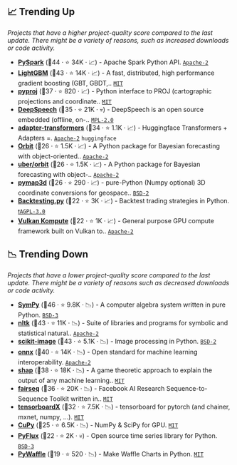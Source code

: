 ## 📈 Trending Up

_Projects that have a higher project-quality score compared to the last update. There might be a variety of reasons, such as increased downloads or code activity._

- <b><a href="https://github.com/apache/spark">PySpark</a></b> (🥇44 ·  ⭐ 34K · 📈) - Apache Spark Python API. <code><a href="http://bit.ly/3nYMfla">Apache-2</a></code> <code><img src="https://git.io/JLy1N" style="display:inline;" width="13" height="13"></code>
- <b><a href="https://github.com/microsoft/LightGBM">LightGBM</a></b> (🥈43 ·  ⭐ 14K · 📈) - A fast, distributed, high performance gradient boosting (GBT, GBDT,.. <code><a href="http://bit.ly/34MBwT8">MIT</a></code>
- <b><a href="https://github.com/pyproj4/pyproj">pyproj</a></b> (🥈37 ·  ⭐ 820 · 📈) - Python interface to PROJ (cartographic projections and coordinate.. <code><a href="http://bit.ly/34MBwT8">MIT</a></code>
- <b><a href="https://github.com/mozilla/DeepSpeech">DeepSpeech</a></b> (🥇35 ·  ⭐ 21K · 💀) - DeepSpeech is an open source embedded (offline, on-.. <code><a href="http://bit.ly/3postzC">MPL-2.0</a></code> <code><img src="https://git.io/JLy1A" style="display:inline;" width="13" height="13"></code>
- <b><a href="https://github.com/adapter-hub/adapter-transformers">adapter-transformers</a></b> (🥇34 ·  ⭐ 1.1K · 📈) - Huggingface Transformers + Adapters =. <code><a href="http://bit.ly/3nYMfla">Apache-2</a></code> <code>huggingface</code>
- <b><a href="https://github.com/uber/orbit">Orbit</a></b> (🥉26 ·  ⭐ 1.5K · 📈) - A Python package for Bayesian forecasting with object-oriented.. <code><a href="http://bit.ly/3nYMfla">Apache-2</a></code>
- <b><a href="https://github.com/uber/orbit">uber/orbit</a></b> (🥉26 ·  ⭐ 1.5K · 📈) - A Python package for Bayesian forecasting with object-.. <code><a href="http://bit.ly/3nYMfla">Apache-2</a></code>
- <b><a href="https://github.com/geospace-code/pymap3d">pymap3d</a></b> (🥉26 ·  ⭐ 290 · 📈) - pure-Python (Numpy optional) 3D coordinate conversions for geospace.. <code><a href="http://bit.ly/3rqEWVr">BSD-2</a></code>
- <b><a href="https://github.com/kernc/backtesting.py">Backtesting.py</a></b> (🥉22 ·  ⭐ 3K · 📈) - Backtest trading strategies in Python. <code><a href="http://bit.ly/3pwmjO5">❗️AGPL-3.0</a></code>
- <b><a href="https://github.com/KomputeProject/kompute">Vulkan Kompute</a></b> (🥉22 ·  ⭐ 1K · 📈) - General purpose GPU compute framework built on Vulkan to.. <code><a href="http://bit.ly/3nYMfla">Apache-2</a></code>

## 📉 Trending Down

_Projects that have a lower project-quality score compared to the last update. There might be a variety of reasons such as decreased downloads or code activity._

- <b><a href="https://github.com/sympy/sympy">SymPy</a></b> (🥇46 ·  ⭐ 9.8K · 📉) - A computer algebra system written in pure Python. <code><a href="http://bit.ly/3aKzpTv">BSD-3</a></code>
- <b><a href="https://github.com/nltk/nltk">nltk</a></b> (🥇43 ·  ⭐ 11K · 📉) - Suite of libraries and programs for symbolic and statistical natural.. <code><a href="http://bit.ly/3nYMfla">Apache-2</a></code>
- <b><a href="https://github.com/scikit-image/scikit-image">scikit-image</a></b> (🥇43 ·  ⭐ 5.1K · 📉) - Image processing in Python. <code><a href="http://bit.ly/3rqEWVr">BSD-2</a></code>
- <b><a href="https://github.com/onnx/onnx">onnx</a></b> (🥇40 ·  ⭐ 14K · 📉) - Open standard for machine learning interoperability. <code><a href="http://bit.ly/3nYMfla">Apache-2</a></code>
- <b><a href="https://github.com/slundberg/shap">shap</a></b> (🥇38 ·  ⭐ 18K · 📉) - A game theoretic approach to explain the output of any machine learning.. <code><a href="http://bit.ly/34MBwT8">MIT</a></code>
- <b><a href="https://github.com/facebookresearch/fairseq">fairseq</a></b> (🥇36 ·  ⭐ 20K · 📉) - Facebook AI Research Sequence-to-Sequence Toolkit written in.. <code><a href="http://bit.ly/34MBwT8">MIT</a></code> <code><img src="https://git.io/JLy1Q" style="display:inline;" width="13" height="13"></code>
- <b><a href="https://github.com/lanpa/tensorboardX">tensorboardX</a></b> (🥈32 ·  ⭐ 7.5K · 📉) - tensorboard for pytorch (and chainer, mxnet, numpy, ...). <code><a href="http://bit.ly/34MBwT8">MIT</a></code>
- <b><a href="https://github.com/cupy/cupy">CuPy</a></b> (🥈25 ·  ⭐ 6.5K · 📉) - NumPy & SciPy for GPU. <code><a href="http://bit.ly/34MBwT8">MIT</a></code>
- <b><a href="https://github.com/RJT1990/pyflux">PyFlux</a></b> (🥉22 ·  ⭐ 2K · 💀) - Open source time series library for Python. <code><a href="http://bit.ly/3aKzpTv">BSD-3</a></code>
- <b><a href="https://github.com/gyli/PyWaffle">PyWaffle</a></b> (🥉19 ·  ⭐ 520 · 📉) - Make Waffle Charts in Python. <code><a href="http://bit.ly/34MBwT8">MIT</a></code>

